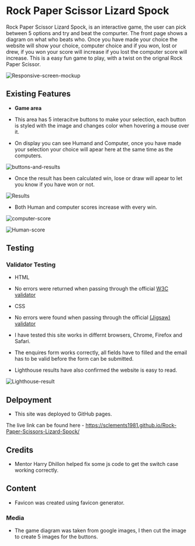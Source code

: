 # Rock Paper Scissor Lizard Spock

Rock Paper Scissor Lizard Spock, is an interactive game, the user can pick between 5 options and try and beat the compurter. The front page shows a diagram on what who beats who. Once you have made your choice the website will show your choice, computer choice and if you won, lost or drew, if you won your score will increase if you lost the computer score will increase. This is a easy fun game to play, with a twist on the orignal Rock Paper Scissor.

![Responsive-screen-mockup](https://github.com/SClements1981/Rock-Paper-Scissors-Lizard-Spock/assets/161224118/162e4ff3-9de3-46ee-ba8f-67ba9676f81e)

## Existing Features

- __Game area__

- This area has 5 interacitve buttons to make your selection, each button is styled with the image and changes color when hovering a mouse over it.
- On display you can see Humand and Computer, once you have made your selection your choice will apear here at the same time as the computers.

![buttons-and-results](https://github.com/SClements1981/Rock-Paper-Scissors-Lizard-Spock/assets/161224118/e616b863-7280-4d41-8995-28771acc0c7e)

- Once the result has been calculated win, lose or draw will apear to let you know if you have won or not.

![Results](https://github.com/SClements1981/Rock-Paper-Scissors-Lizard-Spock/assets/161224118/b0fd93ce-a2f3-4fc0-93bc-9498bec57a93)

- Both Human and computer scores increase with every win.

![computer-score](https://github.com/SClements1981/Rock-Paper-Scissors-Lizard-Spock/assets/161224118/7751be51-318e-4756-be06-84ce7be4309c)

![Human-score](https://github.com/SClements1981/Rock-Paper-Scissors-Lizard-Spock/assets/161224118/f65664b7-42f8-4377-a552-64febf9c47c0)

## Testing

### Validator Testing
- HTML
- No errors were returned when passing through the official
[W3C validator](https://validator.w3.org/nu/?doc=https%3A%2F%2Fsclements1981.github.io%2FRock-Paper-Scissors-Lizard-Spock%2F)

- CSS
- No errors were found when passing through the official 
[(Jigsaw) validator](https://jigsaw.w3.org/css-validator/validator?uri=https%3A%2F%2Fsclements1981.github.io%2FRock-Paper-Scissors-Lizard-Spock%2F&profile=css3svg&usermedium=all&warning=1&vextwarning=&lang=en)

- I have tested this site works in differnt browsers, Chrome, Firefox and Safari.
- The enquires form works correctly, all fields have to filled and the email has to be valid before the form can be submitted.

- Lighthouse results have also confirmed the website is easy to read.

![Lighthouse-result](https://github.com/SClements1981/Rock-Paper-Scissors-Lizard-Spock/assets/161224118/5b2d91a9-dc67-42a7-a963-da39e5be82a2)

## Delpoyment

- This site was deployed to GitHub pages.

The live link can be found here - https://sclements1981.github.io/Rock-Paper-Scissors-Lizard-Spock/

## Credits

- Mentor Harry Dhillon helped fix some js code to get the switch case working correctly.

## Content
- Favicon was created using favicon generator.
    
### Media

- The game diagram was taken from google images, I then cut the image to create 5 images for the buttons.
